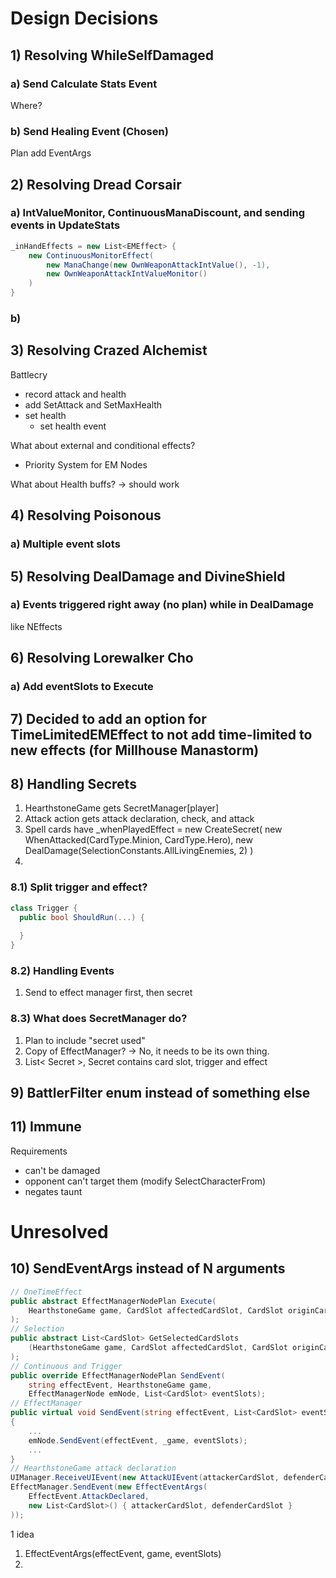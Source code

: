 # Design Decisions

## 1) Resolving WhileSelfDamaged

### a) Send Calculate Stats Event

Where?

### b) Send Healing Event (Chosen)

Plan add EventArgs

## 2) Resolving Dread Corsair

### a) IntValueMonitor, ContinuousManaDiscount, and sending events in UpdateStats

```C#
_inHandEffects = new List<EMEffect> {
	new ContinuousMonitorEffect(
		new ManaChange(new OwnWeaponAttackIntValue(), -1),
		new OwnWeaponAttackIntValueMonitor()
	)
}
```

### b) 

## 3) Resolving Crazed Alchemist

Battlecry

- record attack and health
- add SetAttack and SetMaxHealth
- set health
  - set health event

What about external and conditional effects?

- Priority System for EM Nodes

What about Health buffs? -> should work

## 4) Resolving Poisonous

### a) Multiple event slots

## 5) Resolving DealDamage and DivineShield

### a) Events triggered right away (no plan) while in DealDamage

like NEffects

## 6) Resolving Lorewalker Cho

### a) Add eventSlots to Execute

## 7) Decided to add an option for TimeLimitedEMEffect to not add time-limited to new effects (for Millhouse Manastorm)

## 8) Handling Secrets

1) HearthstoneGame gets SecretManager[player]
2) Attack action gets attack declaration, check, and attack
3) Spell cards have _whenPlayedEffect = new CreateSecret(
     new WhenAttacked(CardType.Minion, CardType.Hero),
	 new DealDamage(SelectionConstants.AllLivingEnemies, 2)
   )
4) 

### 8.1) Split trigger and effect?

```C#
class Trigger {
  public bool ShouldRun(...) {
    
  }
}
```

### 8.2) Handling Events

1) Send to effect manager first, then secret

### 8.3) What does SecretManager do?

1) Plan to include "secret used"
2) Copy of EffectManager? -> No, it needs to be its own thing.
3) List< Secret >, Secret contains card slot, trigger and effect

## 9) BattlerFilter enum instead of something else

## 11) Immune

Requirements

- can't be damaged
- opponent can't target them (modify SelectCharacterFrom)
- negates taunt

# Unresolved

## 10) SendEventArgs instead of N arguments

```C#
// OneTimeEffect
public abstract EffectManagerNodePlan Execute(
	HearthstoneGame game, CardSlot affectedCardSlot, CardSlot originCardSlot, List<CardSlot> eventSlots
);
// Selection
public abstract List<CardSlot> GetSelectedCardSlots
    (HearthstoneGame game, CardSlot affectedCardSlot, CardSlot originCardSlot, List<CardSlot> eventSlots
);
// Continuous and Trigger
public override EffectManagerNodePlan SendEvent(
    string effectEvent, HearthstoneGame game,
    EffectManagerNode emNode, List<CardSlot> eventSlots);
// EffectManager
public virtual void SendEvent(string effectEvent, List<CardSlot> eventSlots)
{
    ...
    emNode.SendEvent(effectEvent, _game, eventSlots);
    ...
}
// HearthstoneGame attack declaration
UIManager.ReceiveUIEvent(new AttackUIEvent(attackerCardSlot, defenderCardSlot));
EffectManager.SendEvent(new EffectEventArgs(
    EffectEvent.AttackDeclared,
    new List<CardSlot>() { attackerCardSlot, defenderCardSlot }
));
```

1 idea
1) EffectEventArgs(effectEvent, game, eventSlots)
2) 